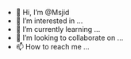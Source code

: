 - 👋 Hi, I’m @Msjid
- 👀 I’m interested in ...
- 🌱 I’m currently learning ...
- 💞️ I’m looking to collaborate on ...
- 📫 How to reach me ...

<!---
Msjid/Msjid is a ✨ special ✨ repository because its `README.md` (this file) appears on your GitHub profile.
You can click the Preview link to take a look at your changes.
--->
